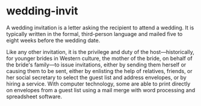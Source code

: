 # wedding-invit

A wedding invitation is a letter asking the recipient to attend a wedding. It is typically written in the formal, third-person language and mailed five to eight weeks before the wedding date.

Like any other invitation, it is the privilege and duty of the host—historically, for younger brides in Western culture, the mother of the bride, on behalf of the bride's family—to issue invitations, either by sending them herself or causing them to be sent, either by enlisting the help of relatives, friends, or her social secretary to select the guest list and address envelopes, or by hiring a service. With computer technology, some are able to print directly on envelopes from a guest list using a mail merge with word processing and spreadsheet software.
